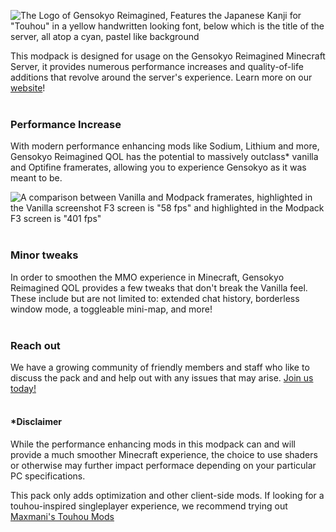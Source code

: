 ![The Logo of Gensokyo Reimagined, Features the Japanese Kanji for "Touhou" in a yellow handwritten looking font, below which is the title of the server, all atop a cyan, pastel like background](https://cdn.modrinth.com/data/KPKUwUP5/images/593c884c90f3bc0a44d79d23ae38660bb933a899.png)
<p> This modpack is designed for usage on the Gensokyo Reimagined Minecraft Server, it provides numerous performance increases and quality-of-life additions that revolve around the server's experience. Learn more on our <a href="https://www.gensokyoreimagined.net/">website</a>!
<br><br></p>
<h3><strong>Performance Increase</strong></h3><p>With modern performance enhancing mods like Sodium, Lithium and more, Gensokyo Reimagined QOL has the potential to massively outclass* vanilla and Optifine framerates, allowing you to experience Gensokyo as it was meant to be. 
</p>

![A comparison between Vanilla and Modpack framerates, highlighted in the Vanilla screenshot F3 screen is "58 fps" and highlighted in the Modpack F3 screen is "401 fps"](https://cdn.modrinth.com/data/KPKUwUP5/images/50a20a2a881d87c25b002847728d432b9953623c.png)
<br><br>
<p><h3><strong>Minor tweaks</strong></h3></p><p>In order to smoothen the MMO experience in Minecraft, Gensokyo Reimagined QOL provides a few tweaks that don't break the Vanilla feel. These include but are not limited to: extended chat history, borderless window mode, a toggleable mini-map, and more! <br><br>
</p><h3><strong>Reach out</strong></h3><p>We have a growing community of friendly members and staff who like to discuss the pack and and help out with any issues that may arise. <a href="https://discord.gg/U9fZSJJcte" rel="ugc" data-mce-href="https://discord.gg/U9fZSJJcte">Join us today!</a><br><br></p>
<h4><strong>*Disclaimer</strong></h4><p>While the performance enhancing mods in this modpack can and will provide a much smoother Minecraft experience, the choice to use shaders or otherwise may further impact performace depending on your particular PC specifications.
</p>
<p>This pack only adds optimization and other client-side mods. If looking for a touhou-inspired singleplayer experience, we recommend trying out <a href="https://modrinth.com/user/Maxmani">Maxmani's Touhou Mods</a>
</p>
